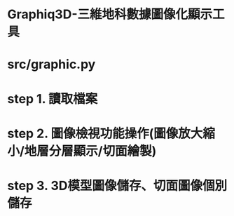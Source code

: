 # Graphiq3D-三維地科數據圖像化顯示工具
# src/graphic.py
# step 1. 讀取檔案
# step 2. 圖像檢視功能操作(圖像放大縮小/地層分層顯示/切面繪製)
# step 3. 3D模型圖像儲存、切面圖像個別儲存
